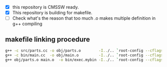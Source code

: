 - [x] this repository is CMSSW ready.
- [x] This repository is building for makefile.
- [ ] Check what's the reason that too much .o makes multiple definition in g++ compiling

## makefile linking procedure
``` bash
g++ -c src/parts.cc -o obj/parts.o        -I../.. `root-config --cflags --libs`
g++ -c bin/main.cc  -o obj/main.o         -I../.. `root-config --cflags --libs`
g++ obj/parts.o main.o  -o bin/exec.mybin -I../.. `root-config --cflags --libs`
```

